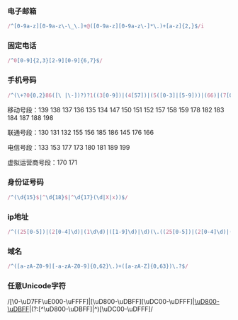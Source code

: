 ### 电子邮箱
``` javascript
/^[0-9a-z][0-9a-z\-\_\.]+@([0-9a-z][0-9a-z\-]*\.)+[a-z]{2,}$/i
```

### 固定电话
``` javascript
/^0[0-9]{2,3}[2-9][0-9]{6,7}$/
```

### 手机号码
``` javascript
/^(\+?0{0,2}86([\ |\-])?)?1((3[0-9])|(4[57])|(5([0-3]|[5-9]))|(66)|(7[01])|(8[0-9])|(9[89]))\d{8}$/
```
移动号段：139 138 137 136 135 134 147 150 151 152 157 158 159 178 182 183 184 187 188 198

联通号段：130 131 132 155 156 185 186 145 176 166

电信号段：133 153 177 173 180 181 189 199

虚拟运营商号段：170 171

### 身份证号码
``` javascript
/^(\d{15}$|^\d{18}$|^\d{17}(\d|X|x))$/
```

### ip地址
``` javascript
/^((25[0-5])|(2[0-4]\d)|(1\d\d)|([1-9]\d)|\d)(\.((25[0-5])|(2[0-4]\d)|(1\d\d)|([1-9]\d)|\d)){3}$/
```

### 域名
``` javascript
/^([a-zA-Z0-9][-a-zA-Z0-9]{0,62}\.)+([a-zA-Z]{0,63})\.?$/
```

### 任意Unicode字符
/[\0-\uD7FF\uE000-\uFFFF]|[\uD800-\uDBFF][\uDC00-\uDFFF]|[\uD800-\uDBFF](?![\uDC00-\uDFFF])|(?:[^\uD800-\uDBFF]|^)[\uDC00-\uDFFF]/